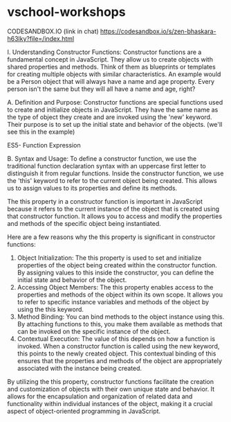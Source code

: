 # vschool-workshops

CODESANDBOX.IO (link in chat) https://codesandbox.io/s/zen-bhaskara-h63lky?file=/index.html

I. Understanding Constructor Functions:
Constructor functions are a fundamental concept in JavaScript. They allow us to create objects with shared properties and methods.
Think of them as blueprints or templates for creating multiple objects with similar characteristics.
An example would be a Person object that will always have a name and age property. Every person isn't the same but they will all have a name and age, right?

A. Definition and Purpose:
Constructor functions are special functions used to create and initialize objects in JavaScript.
They have the same name as the type of object they create and are invoked using the 'new' keyword.
Their purpose is to set up the initial state and behavior of the objects. (we'll see this in the example)

ES5- Function Expression

B. Syntax and Usage:
To define a constructor function, we use the traditional function declaration syntax with an uppercase first letter to distinguish it from regular functions. Inside the constructor function, we use the 'this' keyword to refer to the current object being created.
This allows us to assign values to its properties and define its methods.

The this property in a constructor function is important in JavaScript because it refers to the current instance of the object that is created using that constructor function. It allows you to access and modify the properties and methods of the specific object being instantiated.

Here are a few reasons why the this property is significant in constructor functions:

1. Object Initialization: The this property is used to set and initialize properties of the object being created within the constructor function. By assigning values to this inside the constructor, you can define the initial state and behavior of the object.
2. Accessing Object Members: The this property enables access to the properties and methods of the object within its own scope. It allows you to refer to specific instance variables and methods of the object by using the this keyword.
3. Method Binding: You can bind methods to the object instance using this. By attaching functions to this, you make them available as methods that can be invoked on the specific instance of the object.
4. Contextual Execution: The value of this depends on how a function is invoked. When a constructor function is called using the new keyword, this points to the newly created object. This contextual binding of this ensures that the properties and methods of the object are appropriately associated with the instance being created.

By utilizing the this property, constructor functions facilitate the creation and customization of objects with their own unique state and behavior. It allows for the encapsulation and organization of related data and functionality within individual instances of the object, making it a crucial aspect of object-oriented programming in JavaScript.
